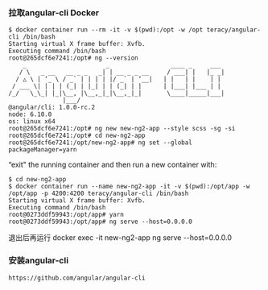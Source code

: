 ### 拉取angular-cli Docker

	$ docker container run --rm -it -v $(pwd):/opt -w /opt teracy/angular-cli /bin/bash
	Starting virtual X frame buffer: Xvfb.
	Executing command /bin/bash
	root@265dcf6e7241:/opt# ng --version
	    _                      _                 ____ _     ___
	   / \   _ __   __ _ _   _| | __ _ _ __     / ___| |   |_ _|
	  / △ \ | ‘_ \ / _` | | | | |/ _` | ‘__|   | |   | |    | |
	 / ___ \| | | | (_| | |_| | | (_| | |      | |___| |___ | |
	/_/   \_\_| |_|\__, |\__,_|_|\__,_|_|       \____|_____|___|
	               |___/
	@angular/cli: 1.0.0-rc.2
	node: 6.10.0
	os: linux x64
	root@265dcf6e7241:/opt# ng new new-ng2-app --style scss -sg -si
	root@265dcf6e7241:/opt# cd new-ng2-app
	root@265dcf6e7241:/opt/new-ng2-app# ng set --global packageManager=yarn
	
“exit" the running container and then run a new container with:

	$ cd new-ng2-app
	$ docker container run --name new-ng2-app -it -v $(pwd):/opt/app -w /opt/app -p 4200:4200 teracy/angular-cli /bin/bash
	Starting virtual X frame buffer: Xvfb.
	Executing command /bin/bash
	root@0273ddf59943:/opt/app# yarn
	root@0273ddf59943:/opt/app# ng serve --host=0.0.0.0
	
	
退出后再运行
	docker exec -it new-ng2-app  ng serve --host=0.0.0.0

	
### 安装angular-cli
	https://github.com/angular/angular-cli
	
	

	


